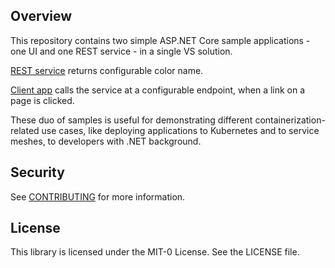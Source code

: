 ## Overview

This repository contains two simple ASP.NET Core sample applications - one UI and 
one REST service - in a single VS solution.

[REST service](./ServiceA/Controllers/ColorController.cs) returns configurable color name.

[Client app](./WebUIApp/Views/Home/Index.cshtml) calls the service at a configurable endpoint, when a link on a page is 
clicked.

These duo of samples is useful for demonstrating different containerization-
related use cases, like deploying applications to Kubernetes and to service
meshes, to developers with .NET background.

## Security

See [CONTRIBUTING](CONTRIBUTING.md#security-issue-notifications) for more information.

## License

This library is licensed under the MIT-0 License. See the LICENSE file.
